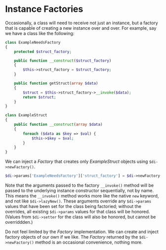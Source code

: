 # Instance Factories

Occasionally, a class will need to receive not just an instance, but a factory that is capable of creating a new instance over and over.  For example, say we have a class like the following:

```php
class ExampleNeedsFactory
{
    protected $struct_factory;

    public function __construct($struct_factory)
    {
        $this->struct_factory = $struct_factory;
    }

    public function getStruct(array $data)
    {
        $struct = $this->struct_factory->__invoke($data);
        return $struct;
    }
}

class ExampleStruct
{
    public function __construct(array $data)
    {
        foreach ($data as $key => $val) {
            $this->$key = $val;
        }
    }
}
```

We can inject a _Factory_ that creates only _ExampleStruct_ objects using `$di->newFactory()`.

```php
$di->params['ExampleNeedsFactory']['struct_factory'] = $di->newFactory('ExampleStruct');
```

Note that the arguments passed to the factory `__invoke()` method will be passed to the underlying instance constructor sequentially, not by name. This means the `__invoke()` method works more like the native `new` keyword, and not like `$di->lazyNew()`.  These arguments override any `$di->params` values that have been set for the class being factoried; without the overrides, all existing `$di->params` values for that class will be honored. (Values from `$di->setter` for the class will also be honored, but cannot be overriddden.)

Do not feel limited by the _Factory_ implementation. We can create and inject factory objects of our own if we like. The _Factory_ returned by the `$di->newFactory()` method is an occasional convenience, nothing more.
